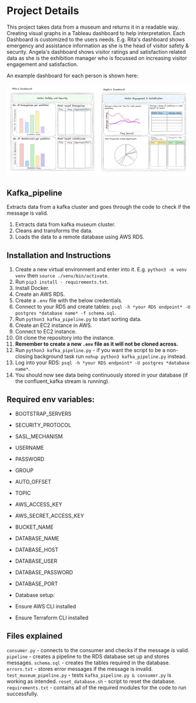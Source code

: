 # Project Details

This project takes data from a museum and returns it in a readable way. Creating visual graphs in a Tableau dashboard to help interpretation. Each Dashboard is customized to the users needs. E.g. Rita's dashboard shows emergency and assistance information as she is the head of visitor safety & security. Angela's dashboard shows visitor ratings and satisfaction related data as she is the exhibition manager who is focussed on increasing visitor engagement and satisfaction.

An example dashboard for each person is shown here:

![Dashboards](museum_dashboard.png)

## Kafka_pipeline

Extracts data from a kafka cluster and goes through the code to check if the message is valid. 

1. Extracts data from kafka museum cluster. 
2. Cleans and transforms the data.
3. Loads the data to a remote database using AWS RDS. 

## Installation and Instructions

1. Create a new virtual environment and enter into it. E.g. `python3 -m venv venv` then `source ./venv/bin/activate`.
2. Run `pip3 install - requirements.txt`.
3. Install Docker.
4. Create an AWS RDS.
5. Create a `.env` file with the below credentials.
5. Connect to your RDS and create tables: `psql -h *your RDS endpoint* -U postgres *database name* -f schema.sql`.
6. Run `python3 kafka_pipeline.py` to start sorting data. 
7. Create an EC2 instance in AWS. 
8. Connect to EC2 instance. 
9. Git clone the repository into the instance. 
10. **Remember to create a new `.env` file as it will not be cloned across.**
11. Run `python3 kafka_pipeline.py` - if you want the script to be a non-closing background task run `nohup python3 kafka_pipeline.py` instead. 
12. Log into your RDS: `psql -h *your RDS endpoint* -U postgres *database name*`.
13. You should now see data being continuously stored in your database (if the confluent_kafka stream is running).

## Required env variables:

- BOOTSTRAP_SERVERS
- SECURITY_PROTOCOL
- SASL_MECHANISM
- USERNAME
- PASSWORD
- GROUP
- AUTO_OFFSET
- TOPIC
- AWS_ACCESS_KEY
- AWS_SECRET_ACCESS_KEY
- BUCKET_NAME
- DATABASE_NAME
- DATABASE_HOST
- DATABASE_USER
- DATABASE_PASSWORD
- DATABASE_PORT

- Database setup:

- Ensure AWS CLI installed
- Ensure Terraform CLI installed

## Files explained

`consumer.py` - connects to the consumer and checks if the message is valid. 
`pipeline` - creates a pipeline to the RDS database set up and stores messages.
`schema.sql` - creates the tables required in the database. 
`errors.txt` - stores error messages if the message is invalid. 
`test_museum_pipeline.py` - tests `kafka_pipeline.py & consumer.py` is working as intended. 
`reset_database.sh` - script to reset the database. 
`requirements.txt` - contains all of the required modules for the code to run successfully. 
